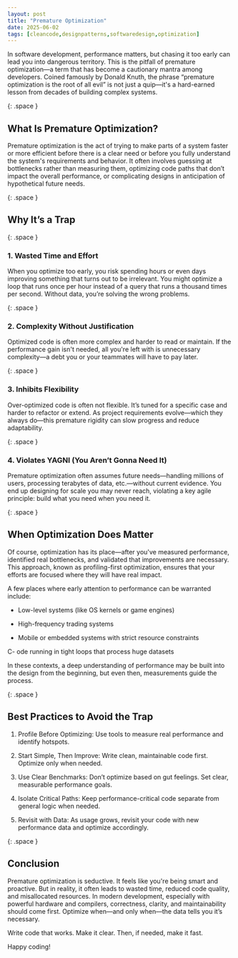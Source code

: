 ```yaml
---
layout: post
title: "Premature Optimization"
date: 2025-06-02
tags: [cleancode,designpatterns,softwaredesign,optimization]
---
```


In software development, performance matters, but chasing it too early can lead you into dangerous territory. This is the pitfall of premature optimization—a term that has become a cautionary mantra among developers. Coined famously by Donald Knuth, the phrase “premature optimization is the root of all evil” is not just a quip—it's a hard-earned lesson from decades of building complex systems.

{: .space }
## What Is Premature Optimization?

Premature optimization is the act of trying to make parts of a system faster or more efficient before there is a clear need or before you fully understand the system's requirements and behavior. It often involves guessing at bottlenecks rather than measuring them, optimizing code paths that don’t impact the overall performance, or complicating designs in anticipation of hypothetical future needs.

{: .space }
## Why It’s a Trap

{: .space }
### 1. Wasted Time and Effort

When you optimize too early, you risk spending hours or even days improving something that turns out to be irrelevant. You might optimize a loop that runs once per hour instead of a query that runs a thousand times per second. Without data, you’re solving the wrong problems.

{: .space }
### 2. Complexity Without Justification

Optimized code is often more complex and harder to read or maintain. If the performance gain isn't needed, all you're left with is unnecessary complexity—a debt you or your teammates will have to pay later.

{: .space }
### 3. Inhibits Flexibility

Over-optimized code is often not flexible. It’s tuned for a specific case and harder to refactor or extend. As project requirements evolve—which they always do—this premature rigidity can slow progress and reduce adaptability.

{: .space }
### 4. Violates YAGNI (You Aren’t Gonna Need It)

Premature optimization often assumes future needs—handling millions of users, processing terabytes of data, etc.—without current evidence. You end up designing for scale you may never reach, violating a key agile principle: build what you need when you need it.

{: .space }
## When Optimization Does Matter

Of course, optimization has its place—after you've measured performance, identified real bottlenecks, and validated that improvements are necessary. This approach, known as profiling-first optimization, ensures that your efforts are focused where they will have real impact.

A few places where early attention to performance can be warranted include:

- Low-level systems (like OS kernels or game engines)

- High-frequency trading systems

- Mobile or embedded systems with strict resource constraints

C- ode running in tight loops that process huge datasets

In these contexts, a deep understanding of performance may be built into the design from the beginning, but even then, measurements guide the process.

{: .space }
## Best Practices to Avoid the Trap

1. Profile Before Optimizing: Use tools to measure real performance and identify hotspots.

2. Start Simple, Then Improve: Write clean, maintainable code first. Optimize only when needed.

3. Use Clear Benchmarks: Don’t optimize based on gut feelings. Set clear, measurable performance goals.

4. Isolate Critical Paths: Keep performance-critical code separate from general logic when needed.

5. Revisit with Data: As usage grows, revisit your code with new performance data and optimize accordingly.

{: .space }
## Conclusion

Premature optimization is seductive. It feels like you're being smart and proactive. But in reality, it often leads to wasted time, reduced code quality, and misallocated resources. In modern development, especially with powerful hardware and compilers, correctness, clarity, and maintainability should come first. Optimize when—and only when—the data tells you it’s necessary.

Write code that works. Make it clear. Then, if needed, make it fast.

Happy coding!